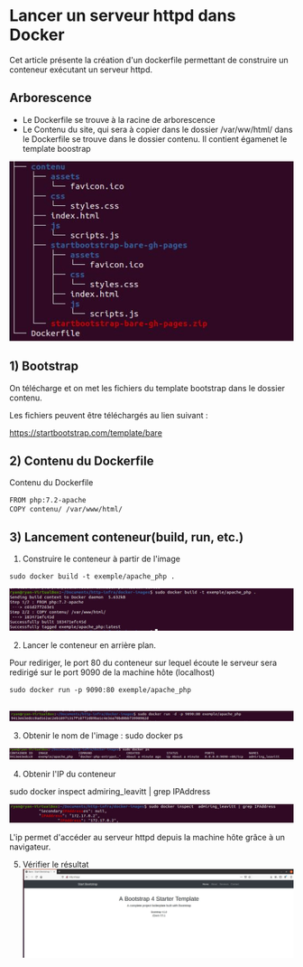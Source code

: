 # Lancer un serveur httpd dans Docker

Cet article présente la création d'un dockerfile permettant de construire un conteneur exécutant un serveur httpd.

## Arborescence

- Le Dockerfile se trouve à la racine de arborescence
- Le Contenu du site, qui sera à copier dans le dossier /var/ww/html/ dans le Dockerfile se trouve dans le dossier contenu. Il contient égamenet le template boostrap

![10-liting-arborescence](assets\18-lab-arborescence.JPG)



## 1) Bootstrap

On télécharge et on met les fichiers du template bootstrap dans le dossier contenu.

Les fichiers peuvent être téléchargés au lien suivant : 

https://startbootstrap.com/template/bare

## 2) Contenu du Dockerfile

Contenu du Dockerfile

```
FROM php:7.2-apache
COPY contenu/ /var/www/html/
```



## 3) Lancement conteneur(build, run, etc.)

1) Construire le conteneur à partir de l'image

```
sudo docker build -t exemple/apache_php .
```

![11-build-image](assets\11-build-image.JPG)

2) Lancer le conteneur en arrière plan.

Pour rediriger, le port 80  du conteneur sur lequel écoute le serveur sera redirigé sur le port 9090 de la machine hôte (localhost)

```
sudo docker run -p 9090:80 exemple/apache_php


```

![17-lab-run](assets\17-lab-run.JPG)

3) Obtenir le nom de l'image : sudo docker ps

![16-lab-ps](assets\16-lab-ps.JPG)

4) Obtenir l'IP du conteneur

sudo docker inspect  admiring_leavitt | grep IPAddress

![15-labo-ip-grep](assets\15-labo-ip-grep.JPG)

L'ip permet d'accéder au serveur httpd depuis la machine hôte grâce à un navigateur.

5) Vérifier le résultat![14-affichage-site-template](assets\14-affichage-site-template.JPG)